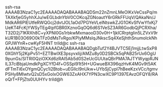 ssh-rsa AAAAB3NzaC1yc2EAAAADAQABAAABAQDSm22nZmnLMeOlKxVeCssPq/mTAXkfjeG5yhhXJu/wEGLbdnYbV0COKcqZGNoautY6rGRkFFUqV/QAkaNn/JMdkAR6PlEUtfeRWQGcj2dvtJOL1aOd7PGYeVLelNtswkZJG1OKvSfVwYfxKj7UeKT4FcKjYWSyTEg4tpfGBR0XznoGqOQ6d6S1VeSZ3AR6GodbQjPCRXha/T32D2j71KRXh8C+yXPNI0Gs1rbkwMxmaooD30v0H+1jkICRrptgIin5LZVxV9rkUR1B03O69O0kTFz0dMsTvRgo/KPlyMMsIqJNkscSq4XeSjhthSnumolckNhGPJWYnR+cwKyF5HNT trild@c
ssh-rsa AAAAB3NzaC1yc2EAAAADAQABAAABAQDgbTuf2Y4BJVTC5Ej1mjjLtwSxP80XGhY5j2KpPv51+EZTBwlXE3psyvxlij/AMZu8y0D2SBCk5qPAB25rUx6OgU9punGs/SlTRl0QziOXXd6zRAI5Ab5d0S2eUcGUUtaQBrPMA7AJTYWyqpRJNlL37ciBbjaUmdkPgXCYfD4f+OSSpl91t5H+UGwueBX396qzHvK4MGv9t5AKdFTmTi6xOYgmQCyc1i2Btob+uEGllcl9nUkw+UYbSjCypl7hBeeKzxVCc/tgmvPSHy8MlwtvQ2sD5xGolxOGW63ZxAHX7YPN3cwXC9P1397EAvzOFQY8/RAoQrT+FPjZts0UUHYv trild@h
